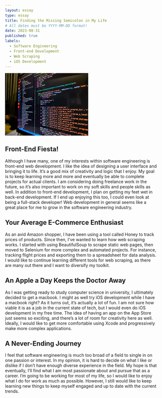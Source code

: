 ```yaml
---
layout: essay
type: essay
title: Finding the Missing Semicolon in My Life
# All dates must be YYYY-MM-DD format!
date: 2023-08-31
published: true
labels:
  - Software Engineering
  - Front-end Development
  - Web Scraping
  - iOS Development
---
```


<img width="275px" class="rounded float-start pe-4" src="https://raw.githubusercontent.com/kyesteele/kyesteele.github.io/d8a993b341eb50c407aec45327a7877bc8d6cce8/softwareengineering.jpeg">

## Front-End Fiesta!

  Although I have many, one of my interests within software engineering is front-end web development. I like the idea of designing a user interface and bringing it to life. It’s a good mix of creativity and logic that I enjoy. My goal is to keep learning more and more and eventually be able to complete projects for actual clients. I am considering doing freelance work in the future, so it’s also important to work on my soft skills and people skills as well. In addition to front-end development, I plan on getting my feet wet in back-end development. If I end up enjoying this too, I could even look at being a full-stack developer! Web development in general seems like a great place for me to grow in the software engineering industry.

## Your Average E-Commerce Enthusiast

  As an avid Amazon shopper, I have been using a tool called Honey to track prices of products. Since then, I’ve wanted to learn how web scraping works. I started with using BeautifulSoup to scrape static web pages, then moved to Selenium for more complex and automated projects. For instance, tracking flight prices and exporting them to a spreadsheet for data analysis. I would like to continue learning different tools for web scraping, as there are many out there and I want to diversify my toolkit.

## An Apple a Day Keeps the Doctor Away

  As I was getting ready to study computer science in university, I ultimately decided to get a macbook. I might as well try iOS development while I have a macbook right? As it turns out, it’s actually a lot of fun. I am not sure how viable it is as a job in the current state of tech, but I would even do iOS development in my free time. The idea of having an app on the App Store just seems so exciting, and there’s a lot of room for creativity here as well. Ideally, I would like to get more comfortable using Xcode and progressively make more complex applications.

## A Never-Ending Journey

  I feel that software engineering is much too broad of a field to single in on one passion or interest. In my opinion, it is hard to decide on what I like or dislike if I don’t have enough diverse experience in the field. My hope is that eventually, I’ll find what I am most passionate about and pursue that as a career. I’m going to be working for most of my life, so I would like to enjoy what I do for work as much as possible. However, I still would like to keep learning new things to keep myself engaged and up to date with the current trends.
